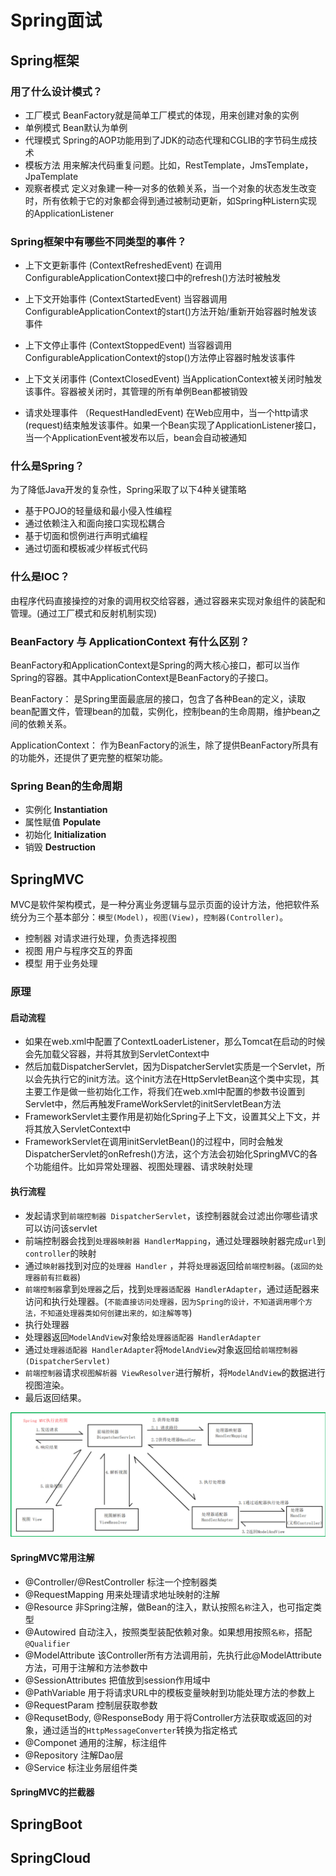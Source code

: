 
# Spring面试

## Spring框架

### 用了什么设计模式？

+ 工厂模式
    BeanFactory就是简单工厂模式的体现，用来创建对象的实例
+ 单例模式
    Bean默认为单例
+ 代理模式
    Spring的AOP功能用到了JDK的动态代理和CGLIB的字节码生成技术
+ 模板方法
    用来解决代码重复问题。比如，RestTemplate，JmsTemplate，JpaTemplate
+ 观察者模式
    定义对象建一种一对多的依赖关系，当一个对象的状态发生改变时，所有依赖于它的对象都会得到通过被制动更新，如Spring种Listern实现的ApplicationListener

### Spring框架中有哪些不同类型的事件？

+ 上下文更新事件 (ContextRefreshedEvent)
    在调用ConfigurableApplicationContext接口中的refresh()方法时被触发

+ 上下文开始事件 (ContextStartedEvent)
    当容器调用ConfigurableApplicationContext的start()方法开始/重新开始容器时触发该事件

+ 上下文停止事件 (ContextStoppedEvent)
    当容器调用ConfigurableApplicationContext的stop()方法停止容器时触发该事件

+ 上下文关闭事件 (ContextClosedEvent)
    当ApplicationContext被关闭时触发该事件。容器被关闭时，其管理的所有单例Bean都被销毁

+ 请求处理事件 （RequestHandledEvent)
    在Web应用中，当一个http请求(request)结束触发该事件。如果一个Bean实现了ApplicationListener接口，当一个ApplicationEvent被发布以后，bean会自动被通知

### 什么是Spring？

为了降低Java开发的复杂性，Spring采取了以下4种关键策略

+ 基于POJO的轻量级和最小侵入性编程
+ 通过依赖注入和面向接口实现松耦合
+ 基于切面和惯例进行声明式编程
+ 通过切面和模板减少样板式代码

### 什么是IOC？

由程序代码直接操控的对象的调用权交给容器，通过容器来实现对象组件的装配和管理。(通过工厂模式和反射机制实现)

### BeanFactory 与 ApplicationContext 有什么区别？

BeanFactory和ApplicationContext是Spring的两大核心接口，都可以当作Spring的容器。其中ApplicationContext是BeanFactory的子接口。

BeanFactory： 是Spring里面最底层的接口，包含了各种Bean的定义，读取bean配置文件，管理bean的加载，实例化，控制bean的生命周期，维护bean之间的依赖关系。

ApplicationContext： 作为BeanFactory的派生，除了提供BeanFactory所具有的功能外，还提供了更完整的框架功能。

### Spring Bean的生命周期

+ 实例化 **Instantiation**
+ 属性赋值 **Populate**
+ 初始化 **Initialization**
+ 销毁 **Destruction**



## SpringMVC
MVC是软件架构模式，是一种分离业务逻辑与显示页面的设计方法，他把软件系统分为三个基本部分：`模型(Model)`，`视图(View)`，`控制器(Controller)`。

+ 控制器
	对请求进行处理，负责选择视图
+ 视图
	用户与程序交互的界面
+ 模型
	用于业务处理

### 原理

#### 启动流程

+ 如果在web.xml中配置了ContextLoaderListener，那么Tomcat在启动的时候会先加载父容器，并将其放到ServletContext中
+ 然后加载DispatcherServlet，因为DispatcherServlet实质是一个Servlet，所以会先执行它的init方法。这个init方法在HttpServletBean这个类中实现，其主要工作是做一些初始化工作，将我们在web.xml中配置的参数书设置到Servlet中，然后再触发FrameWorkServlet的initServletBean方法
+ FrameworkServlet主要作用是初始化Spring子上下文，设置其父上下文，并将其放入ServletContext中
+ FrameworkServlet在调用initServletBean()的过程中，同时会触发DispatcherServlet的onRefresh()方法，这个方法会初始化SpringMVC的各个功能组件。比如异常处理器、视图处理器、请求映射处理

#### 执行流程

+ 发起请求到`前端控制器 DispatcherServlet`，该控制器就会过滤出你哪些请求可以访问该servlet
+ 前端控制器会找到`处理器映射器 HandlerMapping`，通过处理器映射器完成`url`到`controller`的映射
+ 通过`映射器`找到对应的`处理器 Handler` ，并将`处理器`返回给`前端控制器`。(`返回的处理器前有拦截器`)
+ `前端控制器`拿到`处理器`之后，找到`处理器适配器 HandlerAdapter`，通过适配器来访问和执行处理器。(`不能直接访问处理器，因为Spring的设计，不知道调用哪个方法，不知道处理器类如何创建出来的，如注解等等`)
+  执行处理器
+ 处理器返回`ModelAndView`对象给`处理器适配器 HandlerAdapter`
+ 通过`处理器适配器 HandlerAdapter`将`ModelAndView`对象返回给`前端控制器(DispatcherServlet)`
+ `前端控制器`请求`视图解析器 ViewResolver`进行解析，将`ModelAndView`的数据进行视图渲染。
+ 最后返回结果。

![up-f4bd103ba36a4959b13b93d32069f43bdb3](../images/up-f4bd103ba36a4959b13b93d32069f43bdb3.png)

#### SpringMVC常用注解

+ @Controller/@RestController 标注一个控制器类
+ @RequestMapping 用来处理请求地址映射的注解
+ @Resource 非Spring注解，做Bean的注入，默认按照`名称`注入，也可指定类型
+ @Autowired 自动注入，按照类型装配依赖对象。如果想用按照`名称`，搭配`@Qualifier`
+ @ModelAttribute 该Controller所有方法调用前，先执行此@ModelAttribute方法，可用于注解和方法参数中
+ @SessionAttributes 把值放到session作用域中
+ @PathVariable 用于将请求URL中的模板变量映射到功能处理方法的参数上
+ @RequestParam 控制层获取参数
+ @RequsetBody, @ResponseBody 用于将Controller方法获取或返回的对象，通过适当的`HttpMessageConverter`转换为指定格式
+ @Componet 通用的注解，标注组件
+ @Repository 注解Dao层
+ @Service 标注业务层组件类





#### SpringMVC的拦截器


## SpringBoot



## SpringCloud







